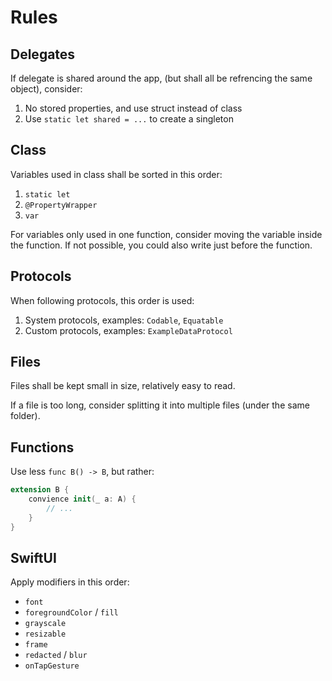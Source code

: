 # Rules

## Delegates

If delegate is shared around the app, (but shall all be refrencing the same object), consider:

1. No stored properties, and use struct instead of class
2. Use `static let shared = ...` to create a singleton

## Class

Variables used in class shall be sorted in this order:

1. `static let`
2. `@PropertyWrapper`
3. `var`

For variables only used in one function, consider moving the variable inside the function. If not possible, you could also write just before the function.

## Protocols

When following protocols, this order is used:

1. System protocols, examples: `Codable`, `Equatable`
2. Custom protocols, examples: `ExampleDataProtocol`

## Files

Files shall be kept small in size, relatively easy to read.

If a file is too long, consider splitting it into multiple files (under the same folder).

## Functions

Use less `func B() -> B`, but rather:

```swift
extension B {
    convience init(_ a: A) {
        // ...
    }
}
```

## SwiftUI

Apply modifiers in this order:

* `font`
* `foregroundColor` / `fill`
* `grayscale`
* `resizable`
* `frame`
* `redacted` / `blur`
* `onTapGesture`
